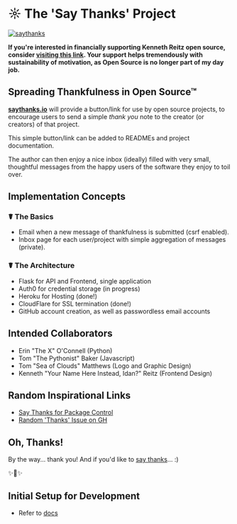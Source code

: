 # ☼ The 'Say Thanks' Project

[![saythanks](https://img.shields.io/badge/say-thanks-modal.svg)](https://saythanks.io/to/kennethreitz)

**If you're interested in financially supporting Kenneth Reitz open source, consider [visiting this link](https://cash.me/$KennethReitz). Your support helps tremendously with sustainability of motivation, as Open Source is no longer part of my day job.**

## Spreading Thankfulness in Open Source™

[**saythanks.io**](https://saythanks.io/) will provide a button/link for use by open source projects, to
encourage users to send a simple _thank you_ note to the creator (or creators)
of that project.

This simple button/link can be added to READMEs and project documentation.

The author can then enjoy a nice inbox (ideally) filled with very small,
thoughtful messages from the happy users of the software they enjoy to
toil over.

## Implementation Concepts

### ☤ The Basics

- Email when a new message of thankfulness is submitted (csrf enabled).
- Inbox page for each user/project with simple aggregation of messages (private).

### ☤ The Architecture

- Flask for API and Frontend, single application
- Auth0 for credential storage (in progress)
- Heroku for Hosting (done!)
- CloudFlare for SSL termination (done!)
- GitHub account creation, as well as passwordless email accounts

## Intended Collaborators

- Erin "The X" O'Connell (Python)
- Tom "The Pythonist" Baker (Javascript)
- Tom "Sea of Clouds" Matthews (Logo and Graphic Design)
- Kenneth "Your Name Here Instead, Idan?" Reitz (Frontend Design)

## Random Inspirational Links

- [Say Thanks for Package Control](https://packagecontrol.io/say_thanks)
- [Random 'Thanks' Issue on GH](https://github.com/foxmask/wallabag_api/issues/1)

## Oh, Thanks!

By the way... thank you! And if you'd like to [say thanks](https://saythanks.io/to/kennethreitz)... :)

✨🍰✨

## Initial Setup for Development

- Refer to [docs](/docs/README.md)
